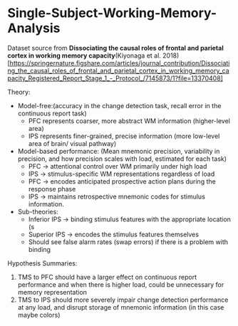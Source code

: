 # Single-Subject-Working-Memory-Analysis

Dataset source from **Dissociating the causal roles of frontal and parietal cortex in working memory capacity**(Kiyonaga et al. 2018)[https://springernature.figshare.com/articles/journal_contribution/Dissociating_the_causal_roles_of_frontal_and_parietal_cortex_in_working_memory_capacity_Registered_Report_Stage_1_-_Protocol_/7145873/1?file=13370408]

Theory:

- Model-free:(accuracy in the change detection task, recall error in the continuous report task)
  - PFC represents coarser, more abstract WM information (higher-level area)
  - IPS represents finer-grained, precise information (more low-level area of brain/ visual pathway)
- Model-based performance: (Mean mnemonic precision, variability in precision, and how precision scales with load, estimated for each task)
  - PFC → attentional control over WM primarily under high load
  - IPS → stimulus-specific WM representations regardless of load
  - PFC → encodes anticipated prospective action plans during the response phase
  - IPS → maintains retrospective mnemonic codes for stimulus information.
- Sub-theories:
  - Inferior IPS → binding stimulus features with the appropriate location (s
  - Superior IPS → encodes the stimulus features themselves
  - Should see false alarm rates (swap errors) if there is a problem with binding

Hypothesis Summaries:

1. TMS to PFC should have a larger effect on continuous report performance and when there is higher load, could be unnecessary for memory representation
2. TMS to IPS should more severely impair change detection performance at any load, and disrupt storage of mnemonic information (in this case maybe colors)
